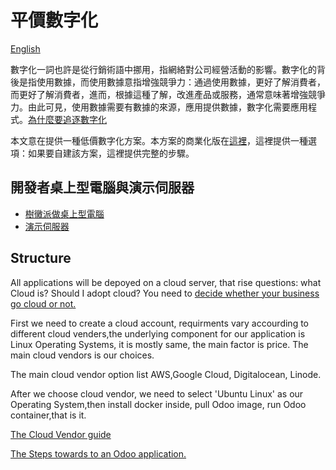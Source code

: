 #  平價數字化

[English](https://github.com/tacticlink/cheapdigital)

數字化一詞也許是從行銷術語中挪用，指網絡對公司經營活動的影響。數字化的背後是指使用數據，而使用數據意指增強競爭力：通過使用數據，更好了解消費者，而更好了解消費者，進而，根據這種了解，改進產品或服務，通常意味著增強競爭力。由此可見，使用數據需要有數據的來源，應用提供數據，數字化需要應用程式。[為什麼要追逐數字化](https://github.com/tacticlink/cheapdigital/blob/master/basis/pursue-digital_zh.md)

本文意在提供一種低價數字化方案。本方案的商業化版在[這裡](https://www.tacticlink.com)，這裡提供一種選項：如果要自建該方案，這裡提供完整的步驟。

## 開發者桌上型電腦與演示伺服器

- [樹黴派做桌上型電腦](https://github.com/tacticlink/cheapdigital/blob/master/dev/raspbian-desktop_zh.md)
- [演示伺服器](https://github.com/tacticlink/cheapdigital/blob/master/dev/demo-server_zh.md)

## Structure

All applications will be depoyed on a cloud server, that rise questions: what Cloud is? Should I adopt cloud? You need to [decide whether your business go cloud or not.](https://github.com/tacticlink/cheapdigital/blob/master/basis/go-cloud.md)

First we need to create a cloud account, requirments vary accourding to different cloud venders,the underlying component for our application is Linux Operating Systems, it is mostly same, the main factor is price. The main cloud vendors is our choices.

The main cloud vendor option list AWS,Google Cloud, Digitalocean, Linode.

After we choose cloud vendor, we need to select 'Ubuntu Linux' as our Operating System,then install docker inside, pull Odoo image, run Odoo container,that is it.

[The Cloud Vendor guide](https://github.com/tacticlink/cheapdigital/blob/master/basis/cloud-guide.md)

[The Steps towards to an Odoo application.](https://github.com/tacticlink/cheapdigital/blob/master/dev/towards-applications.md)
